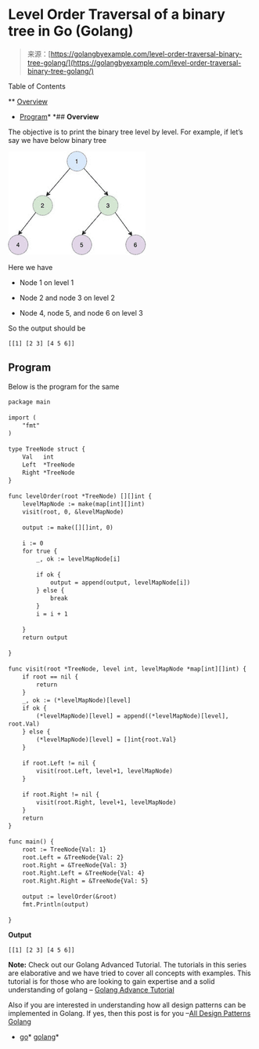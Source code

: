<!--yml
category: 未分类
date: 2024-10-13 06:45:04
-->

# Level Order Traversal of a binary tree in Go (Golang)

> 来源：[https://golangbyexample.com/level-order-traversal-binary-tree-golang/](https://golangbyexample.com/level-order-traversal-binary-tree-golang/)

Table of Contents

 **   [Overview](#Overview "Overview")
*   [Program](#Program "Program")*  *## **Overview**

The objective is to print the binary tree level by level. For example, if let’s say we have below binary tree

![](img/9a9347838908483552b24df3dc54cd38.png)

Here we have

*   Node 1 on level 1

*   Node 2 and node 3 on level 2

*   Node 4, node 5, and node 6 on level 3

So the output should be

```
[[1] [2 3] [4 5 6]]
```

## **Program**

Below is the program for the same

```
package main

import (
	"fmt"
)

type TreeNode struct {
	Val   int
	Left  *TreeNode
	Right *TreeNode
}

func levelOrder(root *TreeNode) [][]int {
	levelMapNode := make(map[int][]int)
	visit(root, 0, &levelMapNode)

	output := make([][]int, 0)

	i := 0
	for true {
		_, ok := levelMapNode[i]

		if ok {
			output = append(output, levelMapNode[i])
		} else {
			break
		}
		i = i + 1

	}
	return output

}

func visit(root *TreeNode, level int, levelMapNode *map[int][]int) {
	if root == nil {
		return
	}
	_, ok := (*levelMapNode)[level]
	if ok {
		(*levelMapNode)[level] = append((*levelMapNode)[level], root.Val)
	} else {
		(*levelMapNode)[level] = []int{root.Val}
	}

	if root.Left != nil {
		visit(root.Left, level+1, levelMapNode)
	}

	if root.Right != nil {
		visit(root.Right, level+1, levelMapNode)
	}
	return
}

func main() {
	root := TreeNode{Val: 1}
	root.Left = &TreeNode{Val: 2}
	root.Right = &TreeNode{Val: 3}
	root.Right.Left = &TreeNode{Val: 4}
	root.Right.Right = &TreeNode{Val: 5}

	output := levelOrder(&root)
	fmt.Println(output)

}
```

**Output**

```
[[1] [2 3] [4 5 6]]
```

**Note:** Check out our Golang Advanced Tutorial. The tutorials in this series are elaborative and we have tried to cover all concepts with examples. This tutorial is for those who are looking to gain expertise and a solid understanding of golang – [Golang Advance Tutorial](https://golangbyexample.com/golang-comprehensive-tutorial/)

Also if you are interested in understanding how all design patterns can be implemented in Golang. If yes, then this post is for you –[All Design Patterns Golang](https://golangbyexample.com/all-design-patterns-golang/)

*   [go](https://golangbyexample.com/tag/go/)*   [golang](https://golangbyexample.com/tag/golang/)*